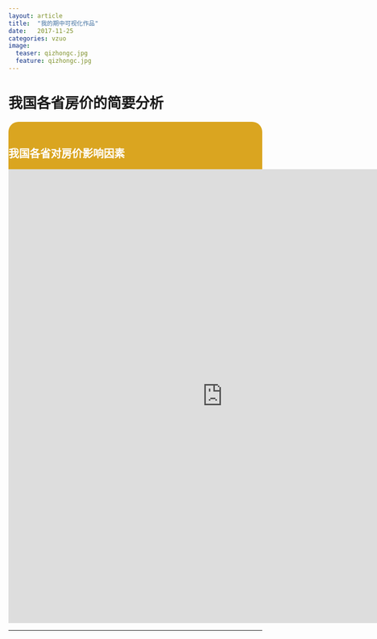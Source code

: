 ```yaml
---
layout: article
title:  "我的期中可视化作品"
date:   2017-11-25
categories: vzuo
image:
  teaser: qizhongc.jpg
  feature: qizhongc.jpg
---
```


# 我国各省房价的简要分析

<div class="col-md-8" markdown="1">
<div style="background: #DAA520; color:white;border-radius:20px">
    <h2>我国各省对房价影响因素</h2>
<iframe 
src="https://public.tableau.com/views/GDPHP/1_1?:embed=y&:display_count=yes/sheet4?:embed=y&:display_count=yes&publish=yes/Dashboard1?:showVizHome=no&:embed=truehttps://public.tableau.com/shared/DJPSG6CX9?:display_count=yes" width="850px" height="900px" frameborder="0">
</iframe>



</div>
</div>


---
